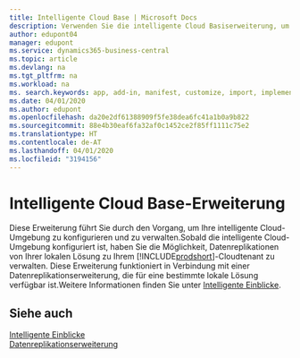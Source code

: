 ```yaml
---
title: Intelligente Cloud Base | Microsoft Docs
description: Verwenden Sie die intelligente Cloud Basiserweiterung, um Ihre lokale Lösung mit Business Central online zu verbinden.
author: edupont04
manager: edupont
ms.service: dynamics365-business-central
ms.topic: article
ms.devlang: na
ms.tgt_pltfrm: na
ms.workload: na
ms. search.keywords: app, add-in, manifest, customize, import, implement
ms.date: 04/01/2020
ms.author: edupont
ms.openlocfilehash: da20e2df61388909f5fe38dea6fc41a1b0a9b822
ms.sourcegitcommit: 88e4b30eaf6fa32af0c1452ce2f85ff1111c75e2
ms.translationtype: HT
ms.contentlocale: de-AT
ms.lasthandoff: 04/01/2020
ms.locfileid: "3194156"
---
```

# <a name="intelligent-cloud-base-extension"></a>Intelligente Cloud Base-Erweiterung

Diese Erweiterung führt Sie durch den Vorgang, um Ihre intelligente Cloud-Umgebung zu konfigurieren und zu verwalten.Sobald die intelligente Cloud-Umgebung konfiguriert ist, haben Sie die Möglichkeit, Datenreplikationen von Ihrer lokalen Lösung zu Ihrem [!INCLUDE[prodshort](includes/prodshort.md)]-Cloudtenant zu verwalten. Diese Erweiterung funktioniert in Verbindung mit einer Datenreplikationserweiterung, die für eine bestimmte lokale Lösung verfügbar ist.Weitere Informationen finden Sie unter [Intelligente Einblicke](about-intelligent-cloud.md).  

## <a name="see-also"></a>Siehe auch

[Intelligente Einblicke](about-intelligent-cloud.md)  
[Datenreplikationserweiterung](ui-extensions-data-replication.md)  
